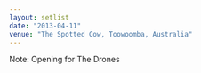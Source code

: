 ```yaml
---
layout: setlist
date: "2013-04-11"
venue: "The Spotted Cow, Toowoomba, Australia"
---
```


Note: Opening for The Drones
